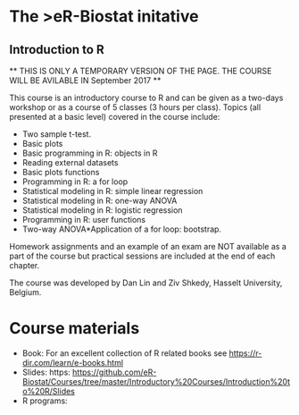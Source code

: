 # The >eR-Biostat initative
## Introduction to R 
** THIS IS ONLY A TEMPORARY VERSION OF THE PAGE. THE COURSE WILL BE AVILABLE IN September 2017 **

This course is an introductory course to R and can be given as a  two-days workshop or as a course of 5 classes (3 hours per class).
Topics (all presented at a basic level) covered in the course include:

* Two sample t-test.
* Basic plots
* Basic programming in R: objects in R
* Reading external datasets
* Basic plots functions
* Programming in R: a for loop
* Statistical modeling in R: simple linear regression
* Statistical modeling in R: one-way ANOVA
* Statistical modeling in R: logistic regression
* Programming in R: user functions
* Two-way ANOVA*Application of a for loop: bootstrap.

Homework assignments and an example of an exam are NOT available as a part of the course but practical sessions are included at the end of each chapter.

The course was developed by Dan Lin and Ziv Shkedy, Hasselt University, Belgium.

# Course materials
* Book: For an excellent collection of R related books see https://r-dir.com/learn/e-books.html
* Slides: https: https://github.com/eR-Biostat/Courses/tree/master/Introductory%20Courses/Introduction%20to%20R/Slides
* R programs: 
